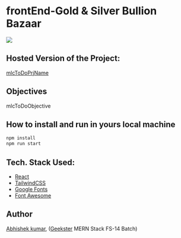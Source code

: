 # frontEnd-Gold & Silver Bullion Bazaar
![](thumbnail.png)

## Hosted Version of the Project:
[mlcToDoPrjName](https://mlcToDoPrjName.vercel.app/)

## Objectives
mlcToDoObjective


## How to install and run in yours local machine
```bash
npm install
npm run start
```

## Tech. Stack Used:
+ [React](https://react.dev/)
+ [TailwindCSS](https://tailwindcss.com/)
+ [Google Fonts](https://fonts.google.com/)
+ [Font Awesome](https://fontawesome.com/icons/)

## Author
[Abhishek kumar](https://www.linkedin.com/in/alex21c/), ([Geekster](https://geekster.in/) MERN Stack FS-14 Batch)


